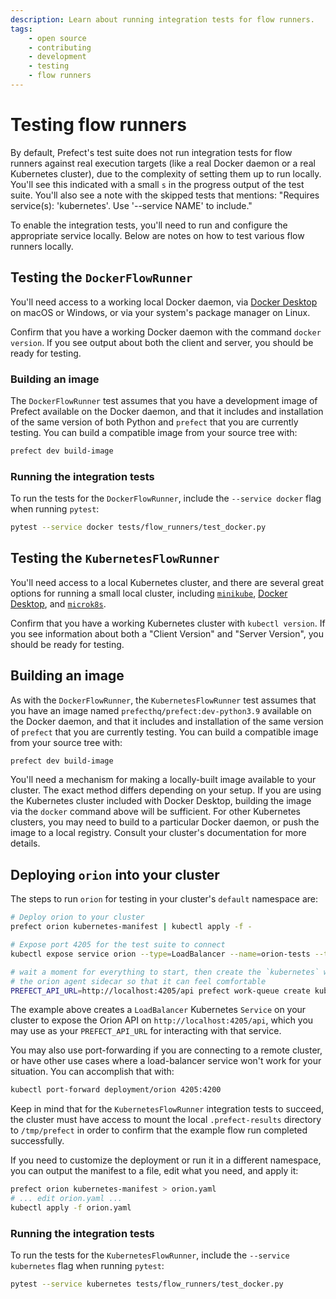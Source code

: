 ```yaml
---
description: Learn about running integration tests for flow runners.
tags:
    - open source
    - contributing
    - development
    - testing
    - flow runners
---
```


# Testing flow runners

By default, Prefect's test suite does not run integration tests for flow runners
against real execution targets (like a real Docker daemon or a real Kubernetes cluster),
due to the complexity of setting them up to run locally.  You'll see this indicated with
a small `s` in the progress output of the test suite.  You'll also see a note with the
skipped tests that mentions:  "Requires service(s): 'kubernetes'. Use '--service NAME'
to include."

To enable the integration tests, you'll need to run and configure the appropriate
service locally.  Below are notes on how to test various flow runners locally.

## Testing the `DockerFlowRunner`

You'll need access to a working local Docker daemon, via [Docker
Desktop](https://www.docker.com/products/docker-desktop/) on macOS or Windows, or via
your system's package manager on Linux.

Confirm that you have a working Docker daemon with the command `docker version`.  If you
see output about both the client and server, you should be ready for testing.

### Building an image

The `DockerFlowRunner` test assumes that you have a development image of Prefect
available on the Docker daemon, and that it includes and installation of the same
version of both Python and `prefect` that you are currently testing.  You can build a
compatible image from your source tree with:

<div class="terminal">

```bash
prefect dev build-image
```

</div>

### Running the integration tests

To run the tests for the `DockerFlowRunner`, include the `--service docker` flag when
running `pytest`:

<div class="terminal">

```bash
pytest --service docker tests/flow_runners/test_docker.py
```

</div>

## Testing the `KubernetesFlowRunner`

You'll need access to a local Kubernetes cluster, and there are several great options
for running a small local cluster, including
[`minikube`](https://minikube.sigs.k8s.io/docs/start/), [Docker
Desktop](https://www.docker.com/products/docker-desktop/), and
[`microk8s`](https://microk8s.io/).

Confirm that you have a working Kubernetes cluster with `kubectl version`.  If you see
information about both a "Client Version" and  "Server Version", you should be ready
for testing.

## Building an image

As with the `DockerFlowRunner`, the `KubernetesFlowRunner` test assumes that you have an
image named `prefecthq/prefect:dev-python3.9` available on the Docker daemon, and that
it includes and installation of the same version of `prefect` that you are currently
testing.  You can build a compatible image from your source tree with:

<div class="terminal">

```bash
prefect dev build-image
```

</div>

You'll need a mechanism for making a locally-built image available to your cluster.  The
exact method differs depending on your setup.  If you are using the Kubernetes cluster
included with Docker Desktop, building the image via the `docker` command above
will be sufficient.  For other Kubernetes clusters, you may need to build to a
particular Docker daemon, or push the image to a local registry.  Consult your cluster's
documentation for more details.

## Deploying `orion` into your cluster

The steps to run `orion` for testing in your cluster's `default` namespace are:

<div class="terminal">

```bash
# Deploy orion to your cluster
prefect orion kubernetes-manifest | kubectl apply -f -

# Expose port 4205 for the test suite to connect
kubectl expose service orion --type=LoadBalancer --name=orion-tests --target-port 4200 --port 4205

# wait a moment for everything to start, then create the `kubernetes` work queue for
# the orion agent sidecar so that it can feel comfortable
PREFECT_API_URL=http://localhost:4205/api prefect work-queue create kubernetes
```

</div>

The example above creates a `LoadBalancer` Kubernetes `Service` on your cluster to
expose the Orion API on `http://localhost:4205/api`, which you may use as your
`PREFECT_API_URL` for interacting with that service.

You may also use port-forwarding if you are connecting to a remote cluster, or have
other use cases where a load-balancer service won't work for your situation.  You can
accomplish that with:

<div class="terminal">

```bash
kubectl port-forward deployment/orion 4205:4200
```

</div>

Keep in mind that for the `KubernetesFlowRunner` integration tests to succeed, the
cluster must have access to mount the local `.prefect-results` directory to
`/tmp/prefect` in order to confirm that the example flow run completed successfully.

If you need to customize the deployment or run it in a different namespace, you can
output the manifest to a file, edit what you need, and apply it:

<div class="terminal">

```bash
prefect orion kubernetes-manifest > orion.yaml
# ... edit orion.yaml ...
kubectl apply -f orion.yaml
```


</div>

### Running the integration tests

To run the tests for the `KubernetesFlowRunner`, include the `--service kubernetes` flag
when running `pytest`:

<div class="terminal">

```bash
pytest --service kubernetes tests/flow_runners/test_docker.py
```

</div>
